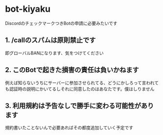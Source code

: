 # bot-kiyaku
DiscordのチェックマークつきBotの申請に必要みたいです  
## 1. /callのスパムは原則禁止です
即グローバルBANになります、気をつけてください  
## 2. このBotで起きた損害の責任は負いかねます
例えば知らないうちにサーバーに参加させられてる、どうにかしろって言われても認証時の説明にかいてるしそれに同意したのはあなたです。僕はしりません
## 3. 利用規約は予告なしで勝手に変わる可能性があります
規約書いたことないんで必要あればその都度追加していく予定です
